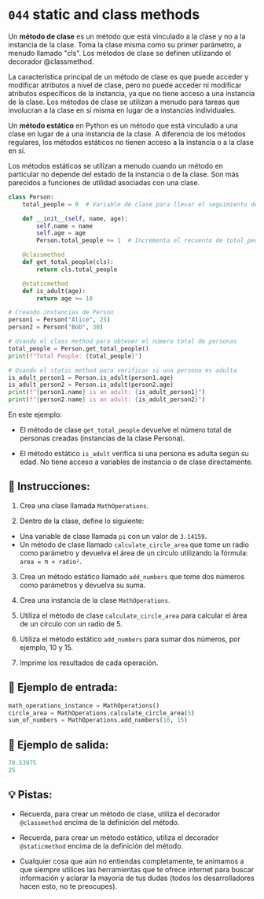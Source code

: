 # `044` static and class methods

Un **método de clase** es un método que está vinculado a la clase y no a la instancia de la clase. Toma la clase misma como su primer parámetro, a menudo llamado "cls". Los métodos de clase se definen utilizando el decorador @classmethod.

La característica principal de un método de clase es que puede acceder y modificar atributos a nivel de clase, pero no puede acceder ni modificar atributos específicos de la instancia, ya que no tiene acceso a una instancia de la clase. Los métodos de clase se utilizan a menudo para tareas que involucran a la clase en sí misma en lugar de a instancias individuales.

Un **método estático** en Python es un método que está vinculado a una clase en lugar de a una instancia de la clase. A diferencia de los métodos regulares, los métodos estáticos no tienen acceso a la instancia o a la clase en sí.

Los métodos estáticos se utilizan a menudo cuando un método en particular no depende del estado de la instancia o de la clase. Son más parecidos a funciones de utilidad asociadas con una clase.

```py
class Person:
    total_people = 0  # Variable de clase para llevar el seguimiento del número total de personas

    def __init__(self, name, age):
        self.name = name
        self.age = age
        Person.total_people += 1  # Incrementa el recuento de total_people por cada nueva instancia

    @classmethod
    def get_total_people(cls):
        return cls.total_people

    @staticmethod
    def is_adult(age):
        return age >= 18

# Creando instancias de Person
person1 = Person("Alice", 25)
person2 = Person("Bob", 30)

# Usando el class method para obtener el número total de personas
total_people = Person.get_total_people()
print(f"Total People: {total_people}")

# Usando el static method para verificar si una persona es adulta
is_adult_person1 = Person.is_adult(person1.age)
is_adult_person2 = Person.is_adult(person2.age)
print(f"{person1.name} is an adult: {is_adult_person1}")
print(f"{person2.name} is an adult: {is_adult_person2}")
```

En este ejemplo:

+ El método de clase `get_total_people` devuelve el número total de personas creadas (instancias de la clase Persona).

+ El método estático `is_adult` verifica si una persona es adulta según su edad. No tiene acceso a variables de instancia o de clase directamente.

## 📝 Instrucciones:

1. Crea una clase llamada `MathOperations`.

2. Dentro de la clase, define lo siguiente:

+ Una variable de clase llamada `pi` con un valor de `3.14159`.
+ Un método de clase llamado `calculate_circle_area` que tome un radio como parámetro y devuelva el área de un círculo utilizando la fórmula: `area = π × radio²`.

3. Crea un método estático llamado `add_numbers` que tome dos números como parámetros y devuelva su suma.

4. Crea una instancia de la clase `MathOperations`.

5. Utiliza el método de clase `calculate_circle_area` para calcular el área de un círculo con un radio de 5.

6. Utiliza el método estático `add_numbers` para sumar dos números, por ejemplo, 10 y 15.

7. Imprime los resultados de cada operación.

## 📎 Ejemplo de entrada:

```py
math_operations_instance = MathOperations()
circle_area = MathOperations.calculate_circle_area(5)
sum_of_numbers = MathOperations.add_numbers(10, 15)
```

## 📎 Ejemplo de salida:

```py
78.53975
25
```

## 💡 Pistas:

+ Recuerda, para crear un método de clase, utiliza el decorador `@classmethod` encima de la definición del método.

+ Recuerda, para crear un método estático, utiliza el decorador `@staticmethod` encima de la definición del método.

+ Cualquier cosa que aún no entiendas completamente, te animamos a que siempre utilices las herramientas que te ofrece internet para buscar información y aclarar la mayoría de tus dudas (todos los desarrolladores hacen esto, no te preocupes).
